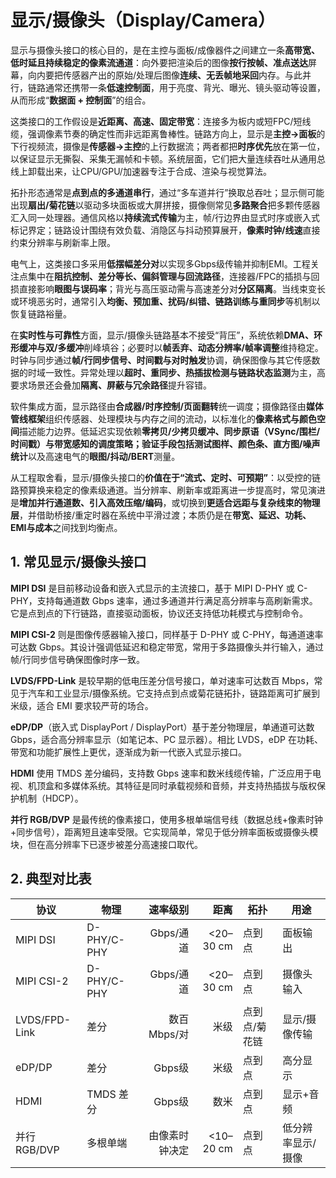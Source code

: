 # 显示/摄像头（Display/Camera）

显示与摄像头接口的核心目的，是在主控与面板/成像器件之间建立一条**高带宽、低时延且持续稳定的像素流通道**：向外要把渲染后的图像**按行按帧、准点送达**屏幕，向内要把传感器产出的原始/处理后图像**连续、无丢帧地采回**内存。与此并行，链路通常还携带一条**低速控制面**，用于亮度、背光、曝光、镜头驱动等设置，从而形成“**数据面 + 控制面**”的组合。

这类接口的工作假设是**近距离、高速、固定带宽**：连接多为板内或短FPC/短线缆，强调像素节奏的确定性而非远距离鲁棒性。链路方向上，显示是**主控→面板**的下行视频流，摄像是**传感器→主控**的上行数据流；两者都把**时序优先**放在第一位，以保证显示无撕裂、采集无漏帧和卡顿。系统层面，它们把大量连续吞吐从通用总线上卸载出来，让CPU/GPU/加速器专注于合成、渲染与视觉算法。

拓扑形态通常是**点到点的多通道串行**，通过“多车道并行”换取总吞吐；显示侧可能出现**扇出/菊花链**以驱动多块面板或大屏拼接，摄像侧常见**多路聚合**把多颗传感器汇入同一处理器。通信风格以**持续流式传输**为主，帧/行边界由显式时序或嵌入式标记界定；链路设计围绕有效负载、消隐区与抖动预算展开，**像素时钟/线速**直接约束分辨率与刷新率上限。

电气上，这类接口多采用**低摆幅差分对**以实现多Gbps级传输并抑制EMI。工程关注点集中在**阻抗控制、差分等长、偏斜管理与回流路径**，连接器/FPC的插损与回损直接影响**眼图与误码率**；背光与高压驱动需与高速差分对**分区隔离**。当线束变长或环境恶劣时，通常引入**均衡、预加重、扰码/纠错、链路训练与重同步**等机制以恢复链路裕量。

在**实时性与可靠性**方面，显示/摄像头链路基本不接受“背压”，系统依赖**DMA、环形缓冲与双/多缓冲**削峰填谷；必要时以**帧丢弃、动态分辨率/帧率调整**维持稳定。时钟与同步通过**帧/行同步信号、时间戳与对时触发**协调，确保图像与其它传感数据的时域一致性。异常处理以**超时、重同步、热插拔检测与链路状态监测**为主，高要求场景还会叠加**隔离、屏蔽与冗余路径**提升容错。

软件集成方面，显示路径由**合成器/时序控制/页面翻转**统一调度；摄像路径由**媒体管线框架**组织传感器、处理模块与内存之间的流动，以标准化的**像素格式与颜色空间**描述能力边界。低延迟实现依赖**零拷贝/少拷贝缓冲、同步原语（VSync/围栏/时间戳）**与带宽感知的调度策略；验证手段包括**测试图样、颜色条、直方图/噪声统计**以及高速电气的**眼图/抖动/BERT**测量。

从工程取舍看，显示/摄像头接口的**价值在于“流式、定时、可预期”**：以受控的链路预算换来稳定的像素级通道。当分辨率、刷新率或距离进一步提高时，常见演进是**增加并行通道数、引入高效压缩/编码**，或切换到**更适合远距与复杂线束的物理层**，并借助桥接/重定时器在系统中平滑过渡；本质仍是在**带宽、延迟、功耗、EMI与成本**之间找到均衡点。

## 1. 常见显示/摄像头接口

**MIPI DSI** 是目前移动设备和嵌入式显示的主流接口，基于 MIPI D-PHY 或 C-PHY，支持每通道数 Gbps 速率，通过多通道并行满足高分辨率与高刷新需求。它是点到点的下行链路，直接驱动面板，协议还支持低功耗模式与控制命令。

**MIPI CSI-2** 则是图像传感器输入接口，同样基于 D-PHY 或 C-PHY，每通道速率可达数 Gbps。其设计强调低延迟和稳定带宽，常用于多路摄像头并行输入，通过帧/行同步信号确保图像时序一致。

**LVDS/FPD-Link** 是较早期的低电压差分信号接口，单对速率可达数百 Mbps，常见于汽车和工业显示/摄像系统。它支持点到点或菊花链拓扑，链路距离可扩展到米级，适合 EMI 要求较严苛的场合。

**eDP/DP**（嵌入式 DisplayPort / DisplayPort）基于差分物理层，单通道可达数 Gbps，适合高分辨率显示（如笔记本、PC 显示器）。相比 LVDS，eDP 在功耗、带宽和功能扩展性上更优，逐渐成为新一代嵌入式显示接口。

**HDMI** 使用 TMDS 差分编码，支持数 Gbps 速率和数米线缆传输，广泛应用于电视、机顶盒和多媒体系统。其特征是同时承载视频和音频，并支持热插拔与版权保护机制（HDCP）。

**并行 RGB/DVP** 是最传统的像素接口，使用多根单端信号线（数据总线+像素时钟+同步信号），距离短且速率受限。它实现简单，常见于低分辨率面板或摄像头模块，但在高分辨率下已逐步被差分高速接口取代。

## 2. 典型对比表

| 协议            | 物理          |      速率级别 |        距离 | 拓扑      | 用途        |
| ------------- | ----------- | --------: | --------: | ------- | --------- |
| MIPI DSI      | D-PHY/C-PHY |   Gbps/通道 | <20–30 cm | 点到点     | 面板输出      |
| MIPI CSI-2    | D-PHY/C-PHY |   Gbps/通道 | <20–30 cm | 点到点     | 摄像头输入     |
| LVDS/FPD-Link | 差分          | 数百 Mbps/对 |        米级 | 点到点/菊花链 | 显示/摄像传输   |
| eDP/DP        | 差分          |     Gbps级 |        米级 | 点到点     | 高分显示      |
| HDMI          | TMDS 差分     |     Gbps级 |        数米 | 点到点     | 显示+音频     |
| 并行 RGB/DVP    | 多根单端        |   由像素时钟决定 | <10–20 cm | 点到点     | 低分辨率显示/摄像 |
